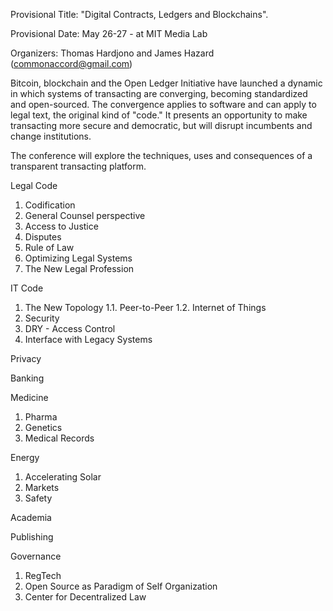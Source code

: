 Provisional Title:  "Digital Contracts, Ledgers and Blockchains".

Provisional Date:  May 26-27 - at MIT Media Lab

Organizers: Thomas Hardjono and James Hazard  (commonaccord@gmail.com)


Bitcoin, blockchain and the Open Ledger Initiative have launched a dynamic in which systems of transacting are converging, becoming standardized and open-sourced.  The convergence applies to software and can apply to legal text, the original kind of "code."  It presents an opportunity to make transacting more secure and democratic, but will disrupt incumbents and change institutions.

The conference will explore the techniques, uses and consequences of a transparent transacting platform.


Legal Code

1. Codification
2. General Counsel perspective
3. Access to Justice
4. Disputes
5. Rule of Law
6. Optimizing Legal Systems
7. The New Legal Profession


IT Code

1. The New Topology
  1.1. Peer-to-Peer
  1.2. Internet of Things
2. Security
3. DRY -  Access Control
4. Interface with Legacy Systems



Privacy

Banking


Medicine

1. Pharma
2. Genetics
3. Medical Records


Energy

1.  Accelerating Solar
2.  Markets
3.  Safety


Academia

Publishing

Governance

1. RegTech
2. Open Source as Paradigm of Self Organization
3. Center for Decentralized Law


